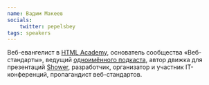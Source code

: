 ```yaml
---
name: Вадим Макеев
socials:
    twitter: pepelsbey
tags: speakers
---
```


Веб-евангелист в <a href="https://htmlacademy.ru/">HTML Academy</a>, основатель
сообщества «Веб-стандарты», ведущий
<a href="https://itunes.apple.com/podcast/id1080500016">одноимённого подкаста</a>,
автор движка для презентаций <a href="http://shwr.me/">Shower</a>, разработчик,
организатор и участник IT-конференций, пропагандист веб-стандартов.
